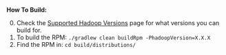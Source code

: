 **How To Build:**

0. Check the [Supported Hadoop Versions](getting_started/Supported_Hadoop_Versions.md) page for what versions you can build for.
1. To build the RPM: `./gradlew clean buildRpm -PhadoopVersion=X.X.X`
2. Find the RPM in: `cd build/distributions/`